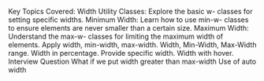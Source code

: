 Key Topics Covered:
Width Utility Classes: Explore the basic w- classes for setting specific widths.
Minimum Width: Learn how to use min-w- classes to ensure elements are never smaller than a certain size.
Maximum Width: Understand the max-w- classes for limiting the maximum width of elements.
Apply width, min-width, max-width.
Width, Min-Width, Max-Width range.
Width in percentage.
Provide specific width.
Width with hover.
Interview Question
What if we put width greater than max-width
Use of auto width